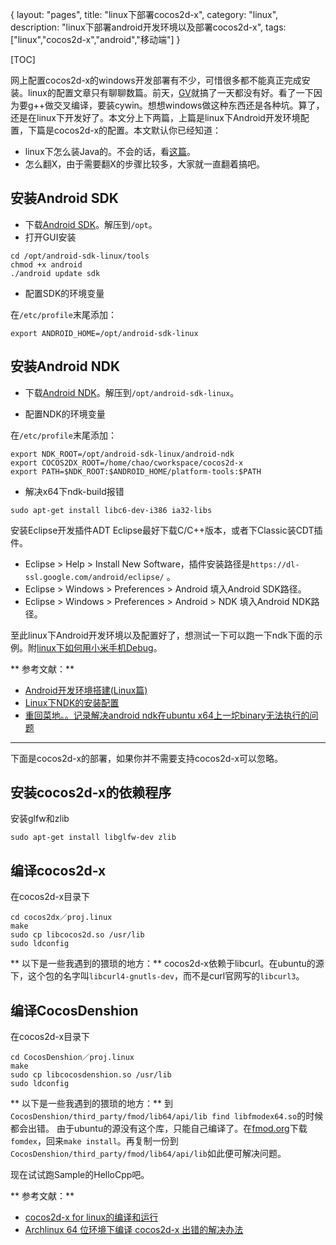 {
layout: "pages",
title: "linux下部署cocos2d-x",
category: "linux",
description: "linux下部署android开发环境以及部署cocos2d-x",
tags: ["linux","cocos2d-x","android","移动端"]
}

[TOC]

网上配置cocos2d-x的windows开发部署有不少，可惜很多都不能真正完成安装。linux的配置文章只有聊聊数篇。前天，[GV](http://weibo.com/gvgarven "GV")就搞了一天都没有好。看了一下因为要g++做交叉编译，要装cywin。想想windows做这种东西还是各种坑。算了，还是在linux下开发好了。本文分上下两篇，上篇是linux下Android开发环境配置，下篇是cocos2d-x的配置。本文默认你已经知道：

* linux下怎么装Java的。不会的话，看[这篇](/blog/2012/09/16/ubuntu-sun-jdk.html)。
* 怎么翻X，由于需要翻X的步骤比较多，大家就一直翻着搞吧。
 

安装Android SDK
---

* 下载[Android SDK](https://developer.android.com/sdk/index.html)。解压到`/opt`。
* 打开GUI安装

```{bash}
cd /opt/android-sdk-linux/tools
chmod +x android
./android update sdk
```

* 配置SDK的环境变量

在`/etc/profile`末尾添加：

```{text}
export ANDROID_HOME=/opt/android-sdk-linux
```

安装Android NDK
---

* 下载[Android NDK](https://developer.android.com/sdk/index.html)。解压到`/opt/android-sdk-linux`。

* 配置NDK的环境变量

在`/etc/profile`末尾添加：

```{text}
export NDK_ROOT=/opt/android-sdk-linux/android-ndk
export COCOS2DX_ROOT=/home/chao/cworkspace/cocos2d-x
export PATH=$NDK_ROOT:$ANDROID_HOME/platform-tools:$PATH
```

* 解决x64下ndk-build报错
```{text}
sudo apt-get install libc6-dev-i386 ia32-libs
```

安装Eclipse开发插件ADT
Eclipse最好下载C/C++版本，或者下Classic装CDT插件。

* Eclipse > Help > Install New Software，插件安装路径是`https://dl-ssl.google.com/android/eclipse/` 。
* Eclipse > Windows > Preferences > Android 填入Android SDK路径。
* Eclipse > Windows > Preferences > Android > NDK 填入Android NDK路径。


至此linux下Android开发环境以及配置好了，想测试一下可以跑一下ndk下面的示例。附[linux下如何用小米手机Debug](http://blog.csdn.net/chenghai2011/article/details/7270664)。

** 参考文献：**

* [Android开发环境搭建(Linux篇)](http://www.linuxsight.com/blog/1808)
* [Linux下NDK的安装配置](http://blog.csdn.net/yxz329130952/article/details/7429124)
* [重回菜地。。记录解决android ndk在ubuntu x64上一坨binary无法执行的问题](http://9esuluciano.iteye.com/blog/842366)

------------------------

下面是cocos2d-x的部署，如果你并不需要支持cocos2d-x可以忽略。

安装cocos2d-x的依赖程序
---

安装glfw和zlib
```{bash}
sudo apt-get install libglfw-dev zlib
```

编译cocos2d-x
---
在cocos2d-x目录下

```{bash}
cd cocos2dx／proj.linux
make
sudo cp libcocos2d.so /usr/lib
sudo ldconfig
```

** 以下是一些我遇到的猥琐的地方：**
cocos2d-x依赖于libcurl。在ubuntu的源下，这个包的名字叫`libcurl4-gnutls-dev`，而不是curl官网写的`libcurl3`。

编译CocosDenshion
---
在cocos2d-x目录下

```{bash}
cd CocosDenshion／proj.linux
make
sudo cp libcocosdenshion.so /usr/lib
sudo ldconfig
```

** 以下是一些我遇到的猥琐的地方：**
到`CocosDenshion/third_party/fmod/lib64/api/lib find libfmodex64.so`的时候都会出错。
由于ubuntu的源没有这个库，只能自己编译了。在[fmod.org](http://www.fmod.org/)下载`fomdex`，回来`make install`。再复制一份到`CocosDenshion/third_party/fmod/lib64/api/lib`如此便可解决问题。

现在试试跑Sample的HelloCpp吧。

** 参考文献：**

* [cocos2d-x for linux的编译和运行](http://blog.csdn.net/laschweinski/article/details/6726311)
* [Archlinux 64 位环境下编译 cocos2d-x 出错的解决办法](http://leenjewel.blog.163.com/blog/static/60193792201222863531203/)

